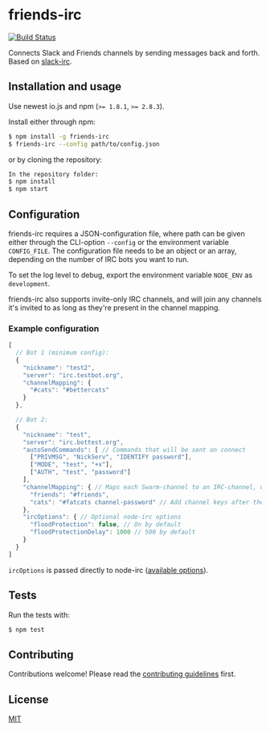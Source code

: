 # friends-irc
[![Build Status](https://travis-ci.org/ekmartin/friends-irc.svg)](https://travis-ci.org/ekmartin/friends-irc)

Connects Slack and Friends channels by sending messages back and forth.
Based on [slack-irc](https://github.com/ekmartin/slack-irc).

## Installation and usage
Use newest io.js and npm (`>= 1.8.1`, `>= 2.8.3`).

Install either through npm:
```bash
$ npm install -g friends-irc
$ friends-irc --config path/to/config.json
```

or by cloning the repository:
```bash
In the repository folder:
$ npm install
$ npm start
```

## Configuration
friends-irc requires a JSON-configuration file, where path can be given either through
the CLI-option `--config` or the environment variable `CONFIG_FILE`. The configuration
file needs to be an object or an array, depending on the number of IRC bots you want to run.

To set the log level to debug, export the environment variable `NODE_ENV` as `development`.

friends-irc also supports invite-only IRC channels, and will join any channels it's invited to
as long as they're present in the channel mapping.

### Example configuration
```js
[
  // Bot 1 (minimum config):
  {
    "nickname": "test2",
    "server": "irc.testbot.org",
    "channelMapping": {
      "#cats": "#bettercats"
    }
  },

  // Bot 2:
  {
    "nickname": "test",
    "server": "irc.bottest.org",
    "autoSendCommands": [ // Commands that will be sent on connect
      ["PRIVMSG", "NickServ", "IDENTIFY password"],
      ["MODE", "test", "+x"],
      ["AUTH", "test", "password"]
    ],
    "channelMapping": { // Maps each Swarm-channel to an IRC-channel, used to direct messages to the correct place
      "friends": "#friends",
      "cats": "#fatcats channel-password" // Add channel keys after the channel name
    },
    "ircOptions": { // Optional node-irc options
      "floodProtection": false, // On by default
      "floodProtectionDelay": 1000 // 500 by default
    }
  }
]
```

`ircOptions` is passed directly to node-irc ([available options](http://node-irc.readthedocs.org/en/latest/API.html#irc.Client)).

## Tests
Run the tests with:
```bash
$ npm test
```

## Contributing
Contributions welcome! Please read the [contributing guidelines](CONTRIBUTING.md) first.

## License
[MIT](LICENSE)
